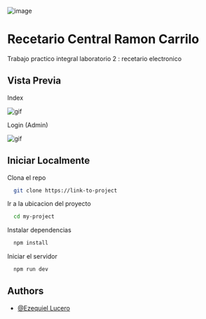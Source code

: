 ![image](https://i.ibb.co/9nzzWPZ/subirlogo2.png)


# Recetario Central Ramon Carrilo


Trabajo practico integral laboratorio 2 : recetario electronico
## Vista Previa

Index

![gif](https://s12.gifyu.com/images/SYtiz.gif)


Login (Admin)


![gif](https://s10.gifyu.com/images/SYtib.gif)
## Iniciar Localmente

Clona el repo

```bash
  git clone https://link-to-project
```

Ir a la ubicacion del proyecto

```bash
  cd my-project
```

Instalar dependencias

```bash
  npm install
```

Iniciar el servidor

```bash
  npm run dev
```


## Authors

- [@Ezequiel Lucero](https://github.com/Apolo26)

